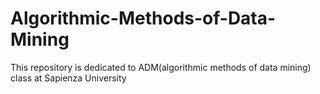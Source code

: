 # Algorithmic-Methods-of-Data-Mining
This repository is dedicated to ADM(algorithmic methods of data mining) class at Sapienza University
